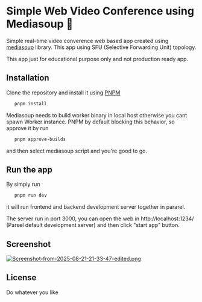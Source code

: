 # Simple Web Video Conference using Mediasoup 🍲
Simple real-time video converence web based app created using [mediasoup](https://mediasoup.org/) library. This app using SFU (Selective Forwarding Unit) topology.

This app just for educational purpose only and not production ready app.

## Installation
Clone the repository and install it using [PNPM](https://pnpm.io/)
```bash
   pnpm install
```
Mediasoup needs to build worker binary in local host otherwise you cant spawn Worker instance. PNPM by default blocking this behavior, so approve it by run
```bash
   pnpm approve-builds
```
and then select mediasoup script and you're good to go.
## Run the app
By simply run
```bash
   pnpm run dev
```
it will run frontend and backend development server together in pararel.

The server run in port 3000, you can open the web in http://localhost:1234/ (Parsel default development server) and then click "start app" button.

## Screenshot
[![Screenshot-from-2025-08-21-21-33-47-edited.png](https://i.postimg.cc/pdDy5Nkb/Screenshot-from-2025-08-21-21-33-47-edited.png)](https://postimg.cc/5H2fDRZn)

## License
Do whatever you like
